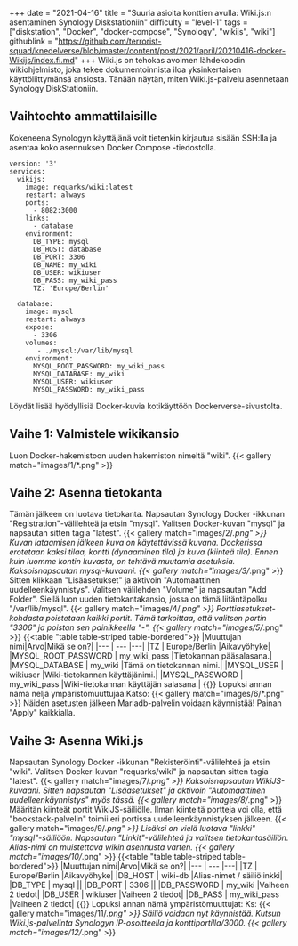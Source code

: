 +++
date = "2021-04-16"
title = "Suuria asioita konttien avulla: Wiki.js:n asentaminen Synology Diskstationiin"
difficulty = "level-1"
tags = ["diskstation", "Docker", "docker-compose", "Synology", "wikijs", "wiki"]
githublink = "https://github.com/terrorist-squad/knedelverse/blob/master/content/post/2021/april/20210416-docker-Wikijs/index.fi.md"
+++
Wiki.js on tehokas avoimen lähdekoodin wikiohjelmisto, joka tekee dokumentoinnista iloa yksinkertaisen käyttöliittymänsä ansiosta. Tänään näytän, miten Wiki.js-palvelu asennetaan Synology DiskStationiin.
## Vaihtoehto ammattilaisille
Kokeneena Synologyn käyttäjänä voit tietenkin kirjautua sisään SSH:lla ja asentaa koko asennuksen Docker Compose -tiedostolla.
```
version: '3'
services:
  wikijs:
    image: requarks/wiki:latest
    restart: always
    ports:
      - 8082:3000
    links:
      - database
    environment:
      DB_TYPE: mysql
      DB_HOST: database
      DB_PORT: 3306
      DB_NAME: my_wiki
      DB_USER: wikiuser
      DB_PASS: my_wiki_pass
      TZ: 'Europe/Berlin'

  database:
    image: mysql
    restart: always
    expose:
      - 3306
    volumes:
       - ./mysql:/var/lib/mysql
    environment:
      MYSQL_ROOT_PASSWORD: my_wiki_pass
      MYSQL_DATABASE: my_wiki
      MYSQL_USER: wikiuser
      MYSQL_PASSWORD: my_wiki_pass

```
Löydät lisää hyödyllisiä Docker-kuvia kotikäyttöön Dockerverse-sivustolta.
## Vaihe 1: Valmistele wikikansio
Luon Docker-hakemistoon uuden hakemiston nimeltä "wiki".
{{< gallery match="images/1/*.png" >}}

## Vaihe 2: Asenna tietokanta
Tämän jälkeen on luotava tietokanta. Napsautan Synology Docker -ikkunan "Registration"-välilehteä ja etsin "mysql". Valitsen Docker-kuvan "mysql" ja napsautan sitten tagia "latest".
{{< gallery match="images/2/*.png" >}}
Kuvan lataamisen jälkeen kuva on käytettävissä kuvana. Dockerissa erotetaan kaksi tilaa, kontti (dynaaminen tila) ja kuva (kiinteä tila). Ennen kuin luomme kontin kuvasta, on tehtävä muutamia asetuksia. Kaksoisnapsautan mysql-kuvaani.
{{< gallery match="images/3/*.png" >}}
Sitten klikkaan "Lisäasetukset" ja aktivoin "Automaattinen uudelleenkäynnistys". Valitsen välilehden "Volume" ja napsautan "Add Folder". Siellä luon uuden tietokantakansio, jossa on tämä liitäntäpolku "/var/lib/mysql".
{{< gallery match="images/4/*.png" >}}
Porttiasetukset-kohdasta poistetaan kaikki portit. Tämä tarkoittaa, että valitsen portin "3306" ja poistan sen painikkeella "-".
{{< gallery match="images/5/*.png" >}}
{{<table "table table-striped table-bordered">}}
|Muuttujan nimi|Arvo|Mikä se on?|
|--- | --- |---|
|TZ	| Europe/Berlin |Aikavyöhyke|
|MYSQL_ROOT_PASSWORD	| my_wiki_pass |Tietokannan pääsalasana.|
|MYSQL_DATABASE |	my_wiki |Tämä on tietokannan nimi.|
|MYSQL_USER	| wikiuser |Wiki-tietokannan käyttäjänimi.|
|MYSQL_PASSWORD |	my_wiki_pass	|Wiki-tietokannan käyttäjän salasana.|
{{</table>}}
Lopuksi annan nämä neljä ympäristömuuttujaa:Katso:
{{< gallery match="images/6/*.png" >}}
Näiden asetusten jälkeen Mariadb-palvelin voidaan käynnistää! Painan "Apply" kaikkialla.
## Vaihe 3: Asenna Wiki.js
Napsautan Synology Docker -ikkunan "Rekisteröinti"-välilehteä ja etsin "wiki". Valitsen Docker-kuvan "requarks/wiki" ja napsautan sitten tagia "latest".
{{< gallery match="images/7/*.png" >}}
Kaksoisnapsautan WikiJS-kuvaani. Sitten napsautan "Lisäasetukset" ja aktivoin "Automaattinen uudelleenkäynnistys" myös tässä.
{{< gallery match="images/8/*.png" >}}
Määritän kiinteät portit WikiJS-säiliölle. Ilman kiinteitä portteja voi olla, että "bookstack-palvelin" toimii eri portissa uudelleenkäynnistyksen jälkeen.
{{< gallery match="images/9/*.png" >}}
Lisäksi on vielä luotava "linkki" "mysql"-säiliöön. Napsautan "Linkit"-välilehteä ja valitsen tietokantasäiliön. Alias-nimi on muistettava wikin asennusta varten.
{{< gallery match="images/10/*.png" >}}
{{<table "table table-striped table-bordered">}}
|Muuttujan nimi|Arvo|Mikä se on?|
|--- | --- |---|
|TZ	| Europe/Berlin	|Aikavyöhyke|
|DB_HOST	| wiki-db	|Alias-nimet / säiliölinkki|
|DB_TYPE	| mysql	||
|DB_PORT	| 3306	 ||
|DB_PASSWORD	| my_wiki	|Vaiheen 2 tiedot|
|DB_USER	| wikiuser |Vaiheen 2 tiedot|
|DB_PASS	| my_wiki_pass	|Vaiheen 2 tiedot|
{{</table>}}
Lopuksi annan nämä ympäristömuuttujat: Ks:
{{< gallery match="images/11/*.png" >}}
Säiliö voidaan nyt käynnistää. Kutsun Wiki.js-palvelinta Synologyn IP-osoitteella ja konttiportilla/3000.
{{< gallery match="images/12/*.png" >}}
